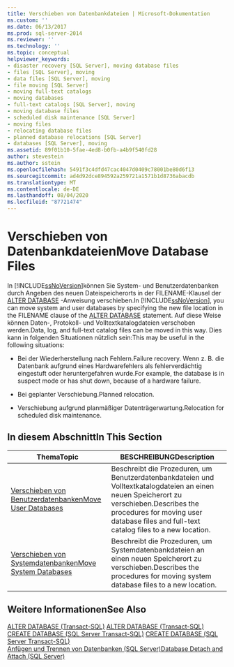 ```yaml
---
title: Verschieben von Datenbankdateien | Microsoft-Dokumentation
ms.custom: ''
ms.date: 06/13/2017
ms.prod: sql-server-2014
ms.reviewer: ''
ms.technology: ''
ms.topic: conceptual
helpviewer_keywords:
- disaster recovery [SQL Server], moving database files
- files [SQL Server], moving
- data files [SQL Server], moving
- file moving [SQL Server]
- moving full-text catalogs
- moving databases
- full-text catalogs [SQL Server], moving
- moving database files
- scheduled disk maintenance [SQL Server]
- moving files
- relocating database files
- planned database relocations [SQL Server]
- databases [SQL Server], moving
ms.assetid: 89f01b10-5fae-4ed8-b0fb-a4b9f540fd28
author: stevestein
ms.author: sstein
ms.openlocfilehash: 5491f3c4dfd47cac4047d0409c78001be80d6f13
ms.sourcegitcommit: ad4d92dce894592a259721a1571b1d8736abacdb
ms.translationtype: MT
ms.contentlocale: de-DE
ms.lasthandoff: 08/04/2020
ms.locfileid: "87721474"
---
```

# <a name="move-database-files"></a><span data-ttu-id="351c6-102">Verschieben von Datenbankdateien</span><span class="sxs-lookup"><span data-stu-id="351c6-102">Move Database Files</span></span>
  <span data-ttu-id="351c6-103">In [!INCLUDE[ssNoVersion](../../includes/ssnoversion-md.md)]können Sie System- und Benutzerdatenbanken durch Angeben des neuen Dateispeicherorts in der FILENAME-Klausel der [ALTER DATABASE](/sql/t-sql/statements/alter-database-transact-sql) -Anweisung verschieben.</span><span class="sxs-lookup"><span data-stu-id="351c6-103">In [!INCLUDE[ssNoVersion](../../includes/ssnoversion-md.md)], you can move system and user databases by specifying the new file location in the FILENAME clause of the [ALTER DATABASE](/sql/t-sql/statements/alter-database-transact-sql) statement.</span></span> <span data-ttu-id="351c6-104">Auf diese Weise können Daten-, Protokoll- und Volltextkatalogdateien verschoben werden.</span><span class="sxs-lookup"><span data-stu-id="351c6-104">Data, log, and full-text catalog files can be moved in this way.</span></span> <span data-ttu-id="351c6-105">Dies kann in folgenden Situationen nützlich sein:</span><span class="sxs-lookup"><span data-stu-id="351c6-105">This may be useful in the following situations:</span></span>  
  
-   <span data-ttu-id="351c6-106">Bei der Wiederherstellung nach Fehlern.</span><span class="sxs-lookup"><span data-stu-id="351c6-106">Failure recovery.</span></span> <span data-ttu-id="351c6-107">Wenn z. B. die Datenbank aufgrund eines Hardwarefehlers als fehlerverdächtig eingestuft oder heruntergefahren wurde.</span><span class="sxs-lookup"><span data-stu-id="351c6-107">For example, the database is in suspect mode or has shut down, because of a hardware failure.</span></span>  
  
-   <span data-ttu-id="351c6-108">Bei geplanter Verschiebung.</span><span class="sxs-lookup"><span data-stu-id="351c6-108">Planned relocation.</span></span>  
  
-   <span data-ttu-id="351c6-109">Verschiebung aufgrund planmäßiger Datenträgerwartung.</span><span class="sxs-lookup"><span data-stu-id="351c6-109">Relocation for scheduled disk maintenance.</span></span>  
  
## <a name="in-this-section"></a><span data-ttu-id="351c6-110">In diesem Abschnitt</span><span class="sxs-lookup"><span data-stu-id="351c6-110">In This Section</span></span>  
  
|<span data-ttu-id="351c6-111">Thema</span><span class="sxs-lookup"><span data-stu-id="351c6-111">Topic</span></span>|<span data-ttu-id="351c6-112">BESCHREIBUNG</span><span class="sxs-lookup"><span data-stu-id="351c6-112">Description</span></span>|  
|-----------|-----------------|  
|[<span data-ttu-id="351c6-113">Verschieben von Benutzerdatenbanken</span><span class="sxs-lookup"><span data-stu-id="351c6-113">Move User Databases</span></span>](move-user-databases.md)|<span data-ttu-id="351c6-114">Beschreibt die Prozeduren, um Benutzerdatenbankdateien und Volltextkatalogdateien an einen neuen Speicherort zu verschieben.</span><span class="sxs-lookup"><span data-stu-id="351c6-114">Describes the procedures for moving user database files and full-text catalog files to a new location.</span></span>|  
|[<span data-ttu-id="351c6-115">Verschieben von Systemdatenbanken</span><span class="sxs-lookup"><span data-stu-id="351c6-115">Move System Databases</span></span>](system-databases.md)|<span data-ttu-id="351c6-116">Beschreibt die Prozeduren, um Systemdatenbankdateien an einen neuen Speicherort zu verschieben.</span><span class="sxs-lookup"><span data-stu-id="351c6-116">Describes the procedures for moving system database files to a new location.</span></span>|  
  
## <a name="see-also"></a><span data-ttu-id="351c6-117">Weitere Informationen</span><span class="sxs-lookup"><span data-stu-id="351c6-117">See Also</span></span>  
 <span data-ttu-id="351c6-118">[ALTER DATABASE &#40;Transact-SQL&#41;](/sql/t-sql/statements/alter-database-transact-sql) </span><span class="sxs-lookup"><span data-stu-id="351c6-118">[ALTER DATABASE &#40;Transact-SQL&#41;](/sql/t-sql/statements/alter-database-transact-sql) </span></span>  
 <span data-ttu-id="351c6-119">[CREATE DATABASE &#40;SQL Server Transact-SQL&#41;](/sql/t-sql/statements/create-database-sql-server-transact-sql) </span><span class="sxs-lookup"><span data-stu-id="351c6-119">[CREATE DATABASE &#40;SQL Server Transact-SQL&#41;](/sql/t-sql/statements/create-database-sql-server-transact-sql) </span></span>  
 [<span data-ttu-id="351c6-120">Anfügen und Trennen von Datenbanken &#40;SQL Server&#41;</span><span class="sxs-lookup"><span data-stu-id="351c6-120">Database Detach and Attach &#40;SQL Server&#41;</span></span>](database-detach-and-attach-sql-server.md)  
  
  
